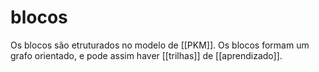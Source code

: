 # blocos

Os blocos são etruturados no modelo de [[PKM]]. Os blocos formam um grafo orientado, e pode assim haver [[trilhas]] de [[aprendizado]].
